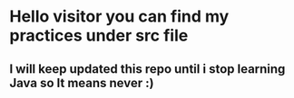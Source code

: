 # Hello visitor you can find my practices under src file 
## I will keep updated this repo until i stop learning Java so It means never :) 

